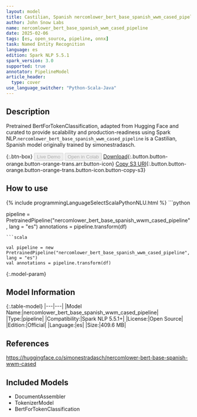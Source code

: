 ```yaml
---
layout: model
title: Castilian, Spanish nercomlower_bert_base_spanish_wwm_cased_pipeline pipeline BertForTokenClassification from simonestradasch
author: John Snow Labs
name: nercomlower_bert_base_spanish_wwm_cased_pipeline
date: 2025-02-06
tags: [es, open_source, pipeline, onnx]
task: Named Entity Recognition
language: es
edition: Spark NLP 5.5.1
spark_version: 3.0
supported: true
annotator: PipelineModel
article_header:
  type: cover
use_language_switcher: "Python-Scala-Java"
---
```


## Description

Pretrained BertForTokenClassification, adapted from Hugging Face and curated to provide scalability and production-readiness using Spark NLP.`nercomlower_bert_base_spanish_wwm_cased_pipeline` is a Castilian, Spanish model originally trained by simonestradasch.

{:.btn-box}
<button class="button button-orange" disabled>Live Demo</button>
<button class="button button-orange" disabled>Open in Colab</button>
[Download](https://s3.amazonaws.com/auxdata.johnsnowlabs.com/public/models/nercomlower_bert_base_spanish_wwm_cased_pipeline_es_5.5.1_3.0_1738842097524.zip){:.button.button-orange.button-orange-trans.arr.button-icon}
[Copy S3 URI](s3://auxdata.johnsnowlabs.com/public/models/nercomlower_bert_base_spanish_wwm_cased_pipeline_es_5.5.1_3.0_1738842097524.zip){:.button.button-orange.button-orange-trans.button-icon.button-copy-s3}

## How to use



<div class="tabs-box" markdown="1">
{% include programmingLanguageSelectScalaPythonNLU.html %}
```python

pipeline = PretrainedPipeline("nercomlower_bert_base_spanish_wwm_cased_pipeline", lang = "es")
annotations =  pipeline.transform(df)   

```
```scala

val pipeline = new PretrainedPipeline("nercomlower_bert_base_spanish_wwm_cased_pipeline", lang = "es")
val annotations = pipeline.transform(df)

```
</div>

{:.model-param}
## Model Information

{:.table-model}
|---|---|
|Model Name:|nercomlower_bert_base_spanish_wwm_cased_pipeline|
|Type:|pipeline|
|Compatibility:|Spark NLP 5.5.1+|
|License:|Open Source|
|Edition:|Official|
|Language:|es|
|Size:|409.6 MB|

## References

https://huggingface.co/simonestradasch/nercomlower-bert-base-spanish-wwm-cased

## Included Models

- DocumentAssembler
- TokenizerModel
- BertForTokenClassification